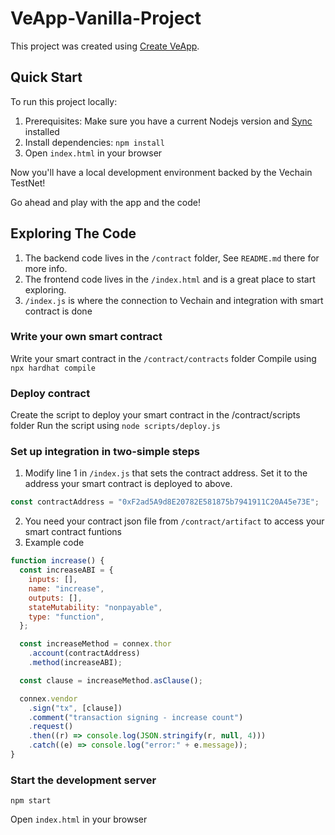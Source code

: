 # VeApp-Vanilla-Project

This project was created using [Create VeApp](https://github.com/hexdee/create-veapp).

## Quick Start

To run this project locally:

1. Prerequisites: Make sure you have a current Nodejs version and [Sync](https://sync.vecha.in/) installed
2. Install dependencies: `npm install`
3. Open `index.html` in your browser

Now you'll have a local development environment backed by the Vechain TestNet!

Go ahead and play with the app and the code!

## Exploring The Code

1. The backend code lives in the `/contract` folder, See `README.md` there for more info.
2. The frontend code lives in the `/index.html` and is a great place to start exploring.
3. `/index.js` is where the connection to Vechain and integration with smart contract is done

### Write your own smart contract

Write your smart contract in the `/contract/contracts` folder
Compile using `npx hardhat compile`

### Deploy contract

Create the script to deploy your smart contract in the /contract/scripts folder
Run the script using `node scripts/deploy.js`

### Set up integration in two-simple steps

1. Modify line 1 in `/index.js` that sets the contract address. Set it to the address your smart contract is deployed to above.

```javascript
const contractAddress = "0xF2ad5A9d8E20782E581875b7941911C20A45e73E";
```

2. You need your contract json file from `/contract/artifact` to access your smart contract funtions
3. Example code

```javascript
function increase() {
  const increaseABI = {
    inputs: [],
    name: "increase",
    outputs: [],
    stateMutability: "nonpayable",
    type: "function",
  };

  const increaseMethod = connex.thor
    .account(contractAddress)
    .method(increaseABI);

  const clause = increaseMethod.asClause();

  connex.vendor
    .sign("tx", [clause])
    .comment("transaction signing - increase count")
    .request()
    .then((r) => console.log(JSON.stringify(r, null, 4)))
    .catch((e) => console.log("error:" + e.message));
}
```

### Start the development server

```shell
npm start
```

Open `index.html` in your browser
